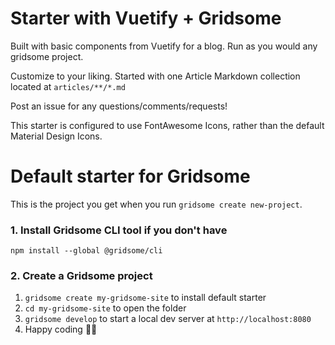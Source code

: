 # Starter with Vuetify + Gridsome

Built with basic components from Vuetify for a blog. Run as you would any gridsome project.

Customize to your liking. Started with one Article Markdown collection located at `articles/**/*.md`

Post an issue for any questions/comments/requests!

This starter is configured to use FontAwesome Icons, rather than the default Material Design Icons.

# Default starter for Gridsome

This is the project you get when you run `gridsome create new-project`.

### 1. Install Gridsome CLI tool if you don't have

`npm install --global @gridsome/cli`

### 2. Create a Gridsome project

1. `gridsome create my-gridsome-site` to install default starter
2. `cd my-gridsome-site` to open the folder
3. `gridsome develop` to start a local dev server at `http://localhost:8080`
4. Happy coding 🎉🙌
